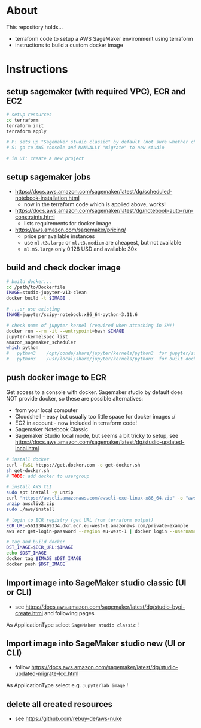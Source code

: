 # About

This repository holds...

- terraform code to setup a AWS SageMaker environment using terraform
- instructions to build a custom docker image

# Instructions

## setup sagemaker (with required VPC), ECR and EC2

```bash
# setup resources
cd terraform
terraform init
terraform apply

# P: sets up "Sagemaker studio classic" by default (not sure whether changeable with terraform)
# S: go to AWS console and MANUALLY "migrate" to new studio

# in UI: create a new project
```

## setup sagemaker jobs

- https://docs.aws.amazon.com/sagemaker/latest/dg/scheduled-notebook-installation.html
  - now in the terraform code which is applied above, works!
- https://docs.aws.amazon.com/sagemaker/latest/dg/notebook-auto-run-constraints.html
  - lists requirements for docker image
- https://aws.amazon.com/sagemaker/pricing/
  - price per available instances
  - use `ml.t3.large` or `ml.t3.medium` are cheapest, but not available
  - `ml.m5.large` only 0.128 USD and available 30x

## build and check docker image

```bash
# build docker...
cd /path/to/Dockerfile
IMAGE=studio-jupyter-v13-clean
docker build -t $IMAGE .

# ...or use existing
IMAGE=jupyter/scipy-notebook:x86_64-python-3.11.6

# check name of jupyter kernel (required when attaching in SM!)
docker run --rm -it --entrypoint=bash $IMAGE
jupyter-kernelspec list
amazon_sagemaker_scheduler
which python
#   python3    /opt/conda/share/jupyter/kernels/python3  for jupyter/scipy
#   python3    /usr/local/share/jupyter/kernels/python3  for built docker
```

## push docker image to ECR

Get access to a console with docker. Sagemaker studio by default does NOT provide docker, so these are possible alternatives:

- from your local computer
- Cloudshell - easy but usually too little space for docker images :/
- EC2 in account - now included in terraform code!
- Sagemaker Notebook Classic
- Sagemaker Studio local mode, but seems a bit tricky to setup, see https://docs.aws.amazon.com/sagemaker/latest/dg/studio-updated-local.html

```bash
# install docker
curl -fsSL https://get.docker.com -o get-docker.sh
sh get-docker.sh
# TODO: add docker to usergroup

# install AWS CLI
sudo apt install -y unzip
curl "https://awscli.amazonaws.com/awscli-exe-linux-x86_64.zip" -o "awscliv2.zip"
unzip awscliv2.zip
sudo ./aws/install

# login to ECR registry (get URL from terraform output)
ECR_URL=561130499334.dkr.ecr.eu-west-1.amazonaws.com/private-example
aws ecr get-login-password --region eu-west-1 | docker login --username AWS --password-stdin $ECR_URL

# tag and build docker
DST_IMAGE=$ECR_URL:$IMAGE
echo $DST_IMAGE
docker tag $IMAGE $DST_IMAGE
docker push $DST_IMAGE
```

## Import image into SageMaker studio classic (UI or CLI)

- see https://docs.aws.amazon.com/sagemaker/latest/dg/studio-byoi-create.html and following pages

As ApplicationType select `SageMaker studio classic` !

## Import image into SageMaker studio new (UI or CLI)

- follow https://docs.aws.amazon.com/sagemaker/latest/dg/studio-updated-migrate-lcc.html

As ApplicationType select e.g. `Jupyterlab image` !

## delete all created resources

- see https://github.com/rebuy-de/aws-nuke
